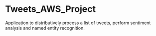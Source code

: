 # Tweets_AWS_Project

Application to distributively process a list of tweets, perform sentiment analysis and named entity recognition.
